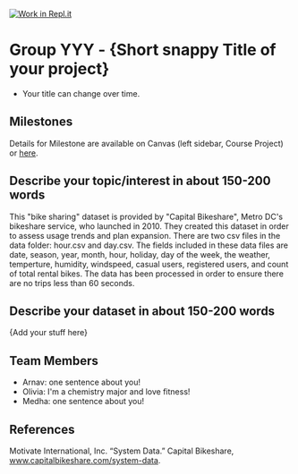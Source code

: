 [![Work in Repl.it](https://classroom.github.com/assets/work-in-replit-14baed9a392b3a25080506f3b7b6d57f295ec2978f6f33ec97e36a161684cbe9.svg)](https://classroom.github.com/online_ide?assignment_repo_id=363609&assignment_repo_type=GroupAssignmentRepo)
# Group YYY - {Short snappy Title of your project}

- Your title can change over time.

## Milestones

Details for Milestone are available on Canvas (left sidebar, Course Project) or [here](https://firas.moosvi.com/courses/data301/project/milestone01.html).

## Describe your topic/interest in about 150-200 words

This "bike sharing" dataset is provided by "Capital Bikeshare", Metro DC's bikeshare service, who launched in 2010. They created this dataset in order to assess usage trends and plan expansion.  There are two csv files in the data folder: hour.csv and day.csv. The fields included in these data files are date, season, year, month, hour, holiday, day of the week, the weather, temperture, humidity, windspeed, casual users, registered users, and count of total rental bikes. The data has been processed in order to ensure there are no trips less than 60 seconds. 

## Describe your dataset in about 150-200 words

{Add your stuff here}

## Team Members

- Arnav: one sentence about you!
- Olivia: I'm a chemistry major and love fitness!
- Medha: one sentence about you!

## References

Motivate International, Inc. “System Data.” Capital Bikeshare, www.capitalbikeshare.com/system-data. 
